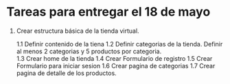 # Tareas para entregar el 18 de mayo


1. Crear estructura básica de la tienda virtual.

    1.1 Definir contenido de la tiena
    1.2 Definir categorias de la tienda. Definir al menos 2 categorias y 
    5 productos por categoria.     
    1.3 Crear home de la tienda
    1.4 Crear Formulario de registro
    1.5 Crear Formulario para iniciar sesion
    1.6 Crear pagina de categorias
    1.7 Crear pagina de detalle de los productos.
     
